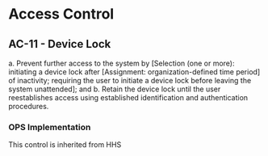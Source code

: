 # Access Control
## AC-11 - Device Lock

a. Prevent further access to the system by [Selection (one or more): initiating a device lock after [Assignment: organization-defined time period] of inactivity; requiring the user to initiate a device lock before leaving the system unattended]; and
b. Retain the device lock until the user reestablishes access using established identification and authentication procedures.

### OPS Implementation
This control is inherited from HHS
